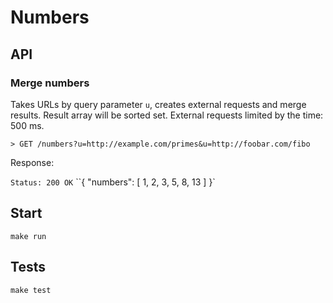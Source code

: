 # Numbers

## API

### Merge numbers

Takes URLs by query parameter `u`, creates external requests and merge results.
Result array will be sorted set. External requests limited by the time: 500 ms.

`> GET /numbers?u=http://example.com/primes&u=http://foobar.com/fibo`

Response:

`Status: 200 OK`
``{ "numbers": [ 1, 2, 3, 5, 8, 13 ] }`

## Start

`make run`

## Tests

`make test`
